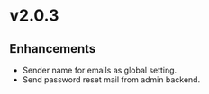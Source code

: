 # v2.0.3

## Enhancements

* Sender name for emails as global setting.
* Send password reset mail from admin backend.